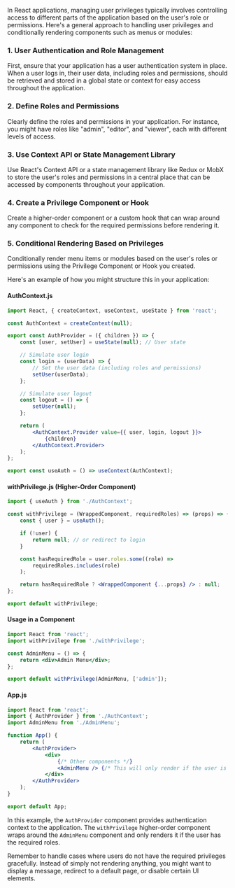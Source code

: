 In React applications, managing user privileges typically involves controlling access to different parts of the application based on the user's role or permissions. Here's a general approach to handling user privileges and conditionally rendering components such as menus or modules:

### 1. User Authentication and Role Management

First, ensure that your application has a user authentication system in place. When a user logs in, their user data, including roles and permissions, should be retrieved and stored in a global state or context for easy access throughout the application.

### 2. Define Roles and Permissions

Clearly define the roles and permissions in your application. For instance, you might have roles like "admin", "editor", and "viewer", each with different levels of access.

### 3. Use Context API or State Management Library

Use React's Context API or a state management library like Redux or MobX to store the user's roles and permissions in a central place that can be accessed by components throughout your application.

### 4. Create a Privilege Component or Hook

Create a higher-order component or a custom hook that can wrap around any component to check for the required permissions before rendering it.

### 5. Conditional Rendering Based on Privileges

Conditionally render menu items or modules based on the user's roles or permissions using the Privilege Component or Hook you created.

Here's an example of how you might structure this in your application:

#### AuthContext.js

```jsx
import React, { createContext, useContext, useState } from 'react';

const AuthContext = createContext(null);

export const AuthProvider = ({ children }) => {
    const [user, setUser] = useState(null); // User state

    // Simulate user login
    const login = (userData) => {
        // Set the user data (including roles and permissions)
        setUser(userData);
    };

    // Simulate user logout
    const logout = () => {
        setUser(null);
    };

    return (
        <AuthContext.Provider value={{ user, login, logout }}>
            {children}
        </AuthContext.Provider>
    );
};

export const useAuth = () => useContext(AuthContext);
```

#### withPrivilege.js (Higher-Order Component)

```jsx
import { useAuth } from './AuthContext';

const withPrivilege = (WrappedComponent, requiredRoles) => (props) => {
    const { user } = useAuth();

    if (!user) {
        return null; // or redirect to login
    }

    const hasRequiredRole = user.roles.some((role) =>
        requiredRoles.includes(role)
    );

    return hasRequiredRole ? <WrappedComponent {...props} /> : null;
};

export default withPrivilege;
```

#### Usage in a Component

```jsx
import React from 'react';
import withPrivilege from './withPrivilege';

const AdminMenu = () => {
    return <div>Admin Menu</div>;
};

export default withPrivilege(AdminMenu, ['admin']);
```

#### App.js

```jsx
import React from 'react';
import { AuthProvider } from './AuthContext';
import AdminMenu from './AdminMenu';

function App() {
    return (
        <AuthProvider>
            <div>
                {/* Other components */}
                <AdminMenu /> {/* This will only render if the user is an admin */}
            </div>
        </AuthProvider>
    );
}

export default App;
```

In this example, the `AuthProvider` component provides authentication context to the application. The `withPrivilege` higher-order component wraps around the `AdminMenu` component and only renders it if the user has the required roles.

Remember to handle cases where users do not have the required privileges gracefully. Instead of simply not rendering anything, you might want to display a message, redirect to a default page, or disable certain UI elements.
